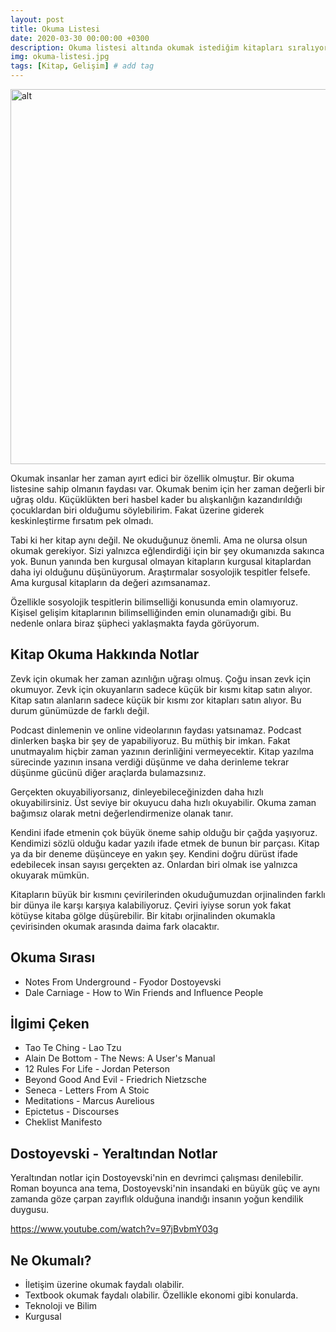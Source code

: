 ```yaml
---
layout: post
title: Okuma Listesi
date: 2020-03-30 00:00:00 +0300
description: Okuma listesi altında okumak istediğim kitapları sıralıyorum.
img: okuma-listesi.jpg
tags: [Kitap, Gelişim] # add tag
---
```


<img src="https://dotplix.github.io/assets/img/okuma-listesi.jpg"  width="600" alt="alt">

Okumak insanlar her zaman ayırt edici bir özellik olmuştur. Bir okuma listesine sahip olmanın faydası var. Okumak benim için her zaman değerli bir uğraş oldu. Küçüklükten beri hasbel kader bu alışkanlığın kazandırıldığı çocuklardan biri olduğumu söylebilirim. Fakat üzerine giderek keskinleştirme fırsatım pek olmadı.

Tabi ki her kitap aynı değil. Ne okuduğunuz önemli. Ama ne olursa olsun okumak gerekiyor. Sizi yalnızca eğlendirdiği için bir şey okumanızda sakınca yok. Bunun yanında ben kurgusal olmayan kitapların kurgusal kitaplardan daha iyi olduğunu düşünüyorum. Araştırmalar sosyolojik tespitler felsefe. Ama kurgusal kitapların da değeri azımsanamaz.

Özellikle sosyolojik tespitlerin bilimselliği konusunda emin olamıyoruz. Kişisel gelişim kitaplarının bilimselliğinden emin olunamadığı gibi. Bu nedenle onlara biraz şüpheci yaklaşmakta fayda görüyorum.

## Kitap Okuma Hakkında Notlar

Zevk için okumak her zaman azınlığın uğraşı olmuş. Çoğu insan zevk için okumuyor. Zevk için okuyanların sadece küçük bir kısmı kitap satın alıyor. Kitap satın alanların sadece küçük bir kısmı zor kitapları satın alıyor. Bu durum günümüzde de farklı değil.

Podcast dinlemenin ve online videolarının faydası yatsınamaz. Podcast dinlerken başka bir şey de yapabiliyoruz. Bu müthiş bir imkan. Fakat unutmayalım hiçbir zaman yazının derinliğini vermeyecektir. Kitap yazılma sürecinde yazının insana verdiği düşünme ve daha derinleme tekrar düşünme gücünü diğer araçlarda bulamazsınız. 

Gerçekten okuyabiliyorsanız, dinleyebileceğinizden daha hızlı okuyabilirsiniz. Üst seviye bir okuyucu daha hızlı okuyabilir. Okuma zaman bağımsız olarak metni değerlendirmenize olanak tanır.

Kendini ifade etmenin çok büyük öneme sahip olduğu bir çağda yaşıyoruz. Kendimizi sözlü olduğu kadar yazılı ifade etmek de bunun bir parçası. Kitap ya da bir deneme düşünceye en yakın şey. Kendini doğru dürüst ifade edebilecek insan sayısı gerçekten az. Onlardan biri olmak ise yalnızca okuyarak mümkün.

Kitapların büyük bir kısmını çevirilerinden okuduğumuzdan orjinalinden farklı bir dünya ile karşı karşıya kalabiliyoruz. Çeviri iyiyse sorun yok fakat kötüyse kitaba gölge düşürebilir. Bir kitabı orjinalinden okumakla çevirisinden okumak arasında daima fark olacaktır.

## Okuma Sırası

* Notes From Underground - Fyodor Dostoyevski
* Dale Carniage - How to Win Friends and Influence People

## İlgimi Çeken

* Tao Te Ching - Lao Tzu
* Alain De Bottom - The News: A User's Manual
* 12 Rules For Life - Jordan Peterson
* Beyond Good And Evil - Friedrich Nietzsche
* Seneca - Letters From A Stoic
* Meditations - Marcus Aurelious
* Epictetus - Discourses
* Cheklist Manifesto

## Dostoyevski - Yeraltından Notlar

Yeraltından notlar için Dostoyevski'nin en devrimci çalışması denilebilir. Roman boyunca ana tema, Dostoyevski'nin insandaki en büyük güç ve aynı zamanda göze çarpan zayıflık olduğuna inandığı insanın yoğun kendilik duygusu.

https://www.youtube.com/watch?v=97jBvbmY03g

## Ne Okumalı?

* İletişim üzerine okumak faydalı olabilir.
* Textbook okumak faydalı olabilir. Özellikle ekonomi gibi konularda.
* Teknoloji ve Bilim
* Kurgusal